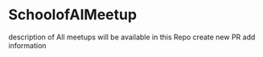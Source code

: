# SchoolofAIMeetup
description of All meetups will be available in this Repo
create new PR
add information

